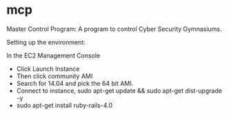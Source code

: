 mcp
===

Master Control Program:  A program to control Cyber Security Gymnasiums.  

Setting up the environment:

In the EC2 Management Console

* Click Launch Instance
* Then click community AMI
* Search for 14.04 and pick the 64 bit AMI.
* Connect to instance, sudo apt-get update && sudo apt-get dist-upgrade -y
* sudo apt-get install ruby-rails-4.0
